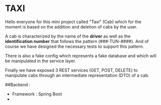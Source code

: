 # TAXI
Hello everyone for this mini project called "Taxi" (Cab) which for the moment is based on the addition and deletion of cabs by the user.

A cab is characterized by the name of the **driver** as well as the **identification number** that follows the pattern (###-TUN-####). 
And of course we have designed the necessary tests to support this pattern.

There is also a fake config which represents a fake database and which will be manipulated in the service layer.

Finally we have exposed 3 REST services (GET, POST, DELETE) to manipulate cabs through an intermediate representation (DTO) of a cab.

##Backend :
- Framework : Spring Boot
- 